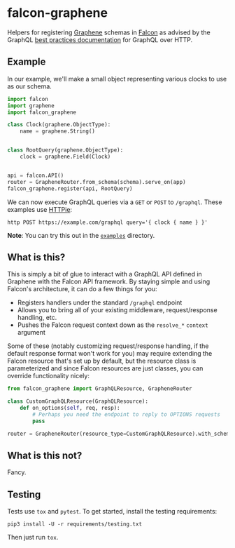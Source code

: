 # falcon-graphene

Helpers for registering [Graphene](http://graphene-python.org/) schemas in [Falcon](https://falcon.readthedocs.io/) as advised by the GraphQL [best practices documentation](http://graphql.org/learn/serving-over-http/) for GraphQL over HTTP.

## Example

In our example, we'll make a small object representing various clocks to use as our schema.

```python
import falcon
import graphene
import falcon_graphene

class Clock(graphene.ObjectType):
    name = graphene.String()


class RootQuery(graphene.ObjectType):
    clock = graphene.Field(Clock)


api = falcon.API()
router = GrapheneRouter.from_schema(schema).serve_on(app)
falcon_graphene.register(api, RootQuery)
```

We can now execute GraphQL queries via a `GET` or `POST` to `/graphql`. These examples use [HTTPie](https://httpie.org):

```
http POST https://example.com/graphql query='{ clock { name } }'
```

**Note**: You can try this out in the [`examples`](https://github.com/bendemaree/falcon-graphene/blob/master/examples) directory.

## What is this?

This is simply a bit of glue to interact with a GraphQL API defined in Graphene with the Falcon API framework. By staying simple and using Falcon's architecture, it can do a few things for you:

- Registers handlers under the standard `/graphql` endpoint
- Allows you to bring all of your existing middleware, request/response handling, etc.
- Pushes the Falcon request context down as the `resolve_*` `context` argument

Some of these (notably customizing request/response handling, if the default response format won't work for you) may require extending the Falcon resource that's set up by default, but the resource class is parameterized and since Falcon resources are just classes, you can override functionality nicely:

```python
from falcon_graphene import GraphQLResource, GrapheneRouter

class CustomGraphQLResource(GraphQLResource):
    def on_options(self, req, resp):
        # Perhaps you need the endpoint to reply to OPTIONS requests
        pass

router = GrapheneRouter(resource_type=CustomGraphQLResource).with_schema(schema).serving_on(api)
```

## What is this not?

Fancy.

## Testing

Tests use `tox` and `pytest`. To get started, install the testing requirements:

```
pip3 install -U -r requirements/testing.txt
```

Then just run `tox`.
